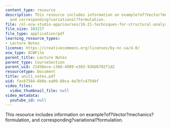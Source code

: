 ```yaml
---
content_type: resource
description: This resource includes information on example?of?Vector?mechanics?formulation,
  and corresponding?variational?formulation.
file: /ol-ocw-studio-app/courses/16-21-techniques-for-structural-analysis-and-design-spring-2005/fac675846b0eea0980ca4a7bfc4754bf_unit1_notes.pdf
file_size: 103227
file_type: application/pdf
learning_resource_types:
- Lecture Notes
license: https://creativecommons.org/licenses/by-nc-sa/4.0/
ocw_type: OCWFile
parent_title: Lecture Notes
parent_type: CourseSection
parent_uid: 21456ece-c368-4989-e303-93bb6702f1d2
resourcetype: Document
title: unit1_notes.pdf
uid: fac67584-6b0e-ea09-80ca-4a7bfc4754bf
video_files:
  video_thumbnail_file: null
video_metadata:
  youtube_id: null
---
```

This resource includes information on example?of?Vector?mechanics?formulation, and corresponding?variational?formulation.